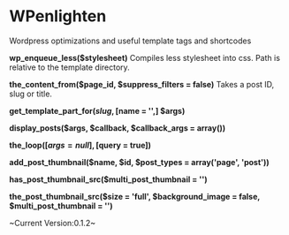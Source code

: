 # WPenlighten


Wordpress optimizations and useful template tags and shortcodes


__wp_enqueue_less($stylesheet)__
Compiles less stylesheet into css. Path is relative to the template directory.

__the_content_from($page_id, $suppress_filters = false)__
Takes a post ID, slug or title.

__get_template_part_for($slug, [$name = '',] $args)__

__display_posts($args, $callback, $callback_args = array())__

__the_loop([$args = null], [$query = true])__

__add_post_thumbnail($name, $id, $post_types = array('page', 'post'))__

__has_post_thumbnail_src($multi_post_thumbnail = '')__

__the_post_thumbnail_src($size = 'full', $background_image = false, $multi_post_thumbnail = '')__



~Current Version:0.1.2~
